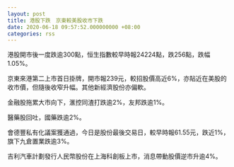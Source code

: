 ```yaml
---
layout: post
title: 港股下跌　京東較美股收市下跌
date: 2020-06-18 09:57:52.000000000 +08:00
categories: rss
---
```


港股開市後一度跌逾300點，恒生指數較早時報24224點，跌256點，跌幅1.05%。

京東來港第二上市首日掛牌，開市報239元，較招股價高近6%，亦貼近在美股的收市價，但隨後收窄升幅。其他新經濟股份亦偏軟。

金融股拖累大市向下，滙控同渣打跌逾2%，友邦跌逾1%。

醫藥股回吐，國藥跌逾2%。

會德豐私有化議案獲通過，今日是股份最後交易日，較早時報61.55元，跌近1%，旗下九倉置業跌逾3%。

吉利汽車計劃發行人民幣股份在上海科創板上市，消息帶動股價逆市升逾4%。
